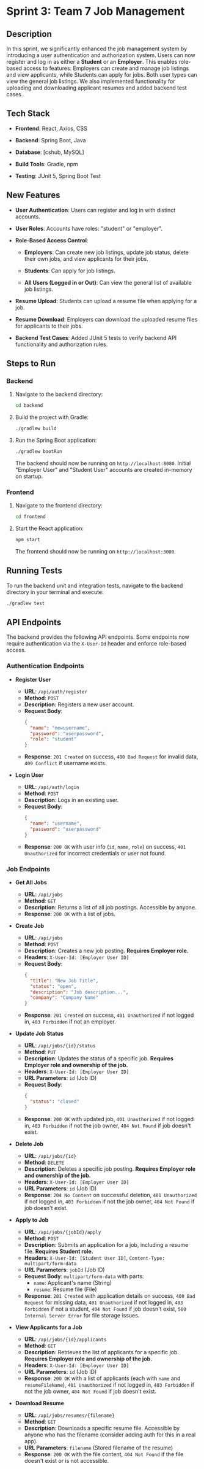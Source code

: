 # Sprint 3: Team 7 Job Management

## Description

In this sprint, we significantly enhanced the job management system by introducing a user authentication and authorization system. Users can now register and log in as either a **Student** or an **Employer**. This enables role-based access to features: Employers can create and manage job listings and view applicants, while Students can apply for jobs. Both user types can view the general job listings. We also implemented functionality for uploading and downloading applicant resumes and added backend test cases.

## Tech Stack

* **Frontend**: React, Axios, CSS

* **Backend**: Spring Boot, Java

* **Database**: \[cshub, MySQL\]

* **Build Tools**: Gradle, npm

* **Testing**: JUnit 5, Spring Boot Test

## New Features

* **User Authentication**: Users can register and log in with distinct accounts.

* **User Roles**: Accounts have roles: "student" or "employer".

* **Role-Based Access Control**:

    * **Employers**: Can create new job listings, update job status, delete their own jobs, and view applicants for their jobs.

    * **Students**: Can apply for job listings.

    * **All Users (Logged in or Out)**: Can view the general list of available job listings.

* **Resume Upload**: Students can upload a resume file when applying for a job.

* **Resume Download**: Employers can download the uploaded resume files for applicants to their jobs.

* **Backend Test Cases**: Added JUnit 5 tests to verify backend API functionality and authorization rules.

## Steps to Run

### Backend

1.  Navigate to the backend directory:

    ```bash
    cd backend

    ```

2.  Build the project with Gradle:

    ```bash
    ./gradlew build

    ```

3.  Run the Spring Boot application:

    ```bash
    ./gradlew bootRun

    ```

    The backend should now be running on `http://localhost:8080`. Initial "Employer User" and "Student User" accounts are created in-memory on startup.

### Frontend

1.  Navigate to the frontend directory:

    ```bash
    cd frontend

    ```

2.  Start the React application:

    ```bash
    npm start

    ```

    The frontend should now be running on `http://localhost:3000`.

## Running Tests

To run the backend unit and integration tests, navigate to the backend directory in your terminal and execute:

```bash
./gradlew test
```


## API Endpoints

The backend provides the following API endpoints. Some endpoints now require authentication via the `X-User-Id` header and enforce role-based access.

### Authentication Endpoints

* **Register User**
    * **URL**: `/api/auth/register`
    * **Method**: `POST`
    * **Description**: Registers a new user account.
    * **Request Body**:
        ```json
        {
          "name": "newusername",
          "password": "userpassword",
          "role": "student"
        }
        ```
    * **Response**: `201 Created` on success, `400 Bad Request` for invalid data, `409 Conflict` if username exists.

* **Login User**
    * **URL**: `/api/auth/login`
    * **Method**: `POST`
    * **Description**: Logs in an existing user.
    * **Request Body**:
        ```json
        {
          "name": "username",
          "password": "userpassword"
        }
        ```
    * **Response**: `200 OK` with user info (`id`, `name`, `role`) on success, `401 Unauthorized` for incorrect credentials or user not found.

### Job Endpoints

* **Get All Jobs**
    * **URL**: `/api/jobs`
    * **Method**: `GET`
    * **Description**: Returns a list of all job postings. Accessible by anyone.
    * **Response**: `200 OK` with a list of jobs.

* **Create Job**
    * **URL**: `/api/jobs`
    * **Method**: `POST`
    * **Description**: Creates a new job posting. **Requires Employer role.**
    * **Headers**: `X-User-Id: [Employer User ID]`
    * **Request Body**:
        ```json
        {
          "title": "New Job Title",
          "status": "open",
          "description": "Job description...",
          "company": "Company Name"
        }
        ```
    * **Response**: `201 Created` on success, `401 Unauthorized` if not logged in, `403 Forbidden` if not an employer.

* **Update Job Status**
    * **URL**: `/api/jobs/{id}/status`
    * **Method**: `PUT`
    * **Description**: Updates the status of a specific job. **Requires Employer role and ownership of the job.**
    * **Headers**: `X-User-Id: [Employer User ID]`
    * **URL Parameters**: `id` (Job ID)
    * **Request Body**:
        ```json
        {
          "status": "closed"
        }
        ```
    * **Response**: `200 OK` with updated job, `401 Unauthorized` if not logged in, `403 Forbidden` if not the job owner, `404 Not Found` if job doesn't exist.

* **Delete Job**
    * **URL**: `/api/jobs/{id}`
    * **Method**: `DELETE`
    * **Description**: Deletes a specific job posting. **Requires Employer role and ownership of the job.**
    * **Headers**: `X-User-Id: [Employer User ID]`
    * **URL Parameters**: `id` (Job ID)
    * **Response**: `204 No Content` on successful deletion, `401 Unauthorized` if not logged in, `403 Forbidden` if not the job owner, `404 Not Found` if job doesn't exist.

* **Apply to Job**
    * **URL**: `/api/jobs/{jobId}/apply`
    * **Method**: `POST`
    * **Description**: Submits an application for a job, including a resume file. **Requires Student role.**
    * **Headers**: `X-User-Id: [Student User ID]`, `Content-Type: multipart/form-data`
    * **URL Parameters**: `jobId` (Job ID)
    * **Request Body**: `multipart/form-data` with parts:
        * `name`: Applicant's name (String)
        * `resume`: Resume file (File)
    * **Response**: `201 Created` with application details on success, `400 Bad Request` for missing data, `401 Unauthorized` if not logged in, `403 Forbidden` if not a student, `404 Not Found` if job doesn't exist, `500 Internal Server Error` for file storage issues.

* **View Applicants for a Job**
    * **URL**: `/api/jobs/{id}/applicants`
    * **Method**: `GET`
    * **Description**: Retrieves the list of applicants for a specific job. **Requires Employer role and ownership of the job.**
    * **Headers**: `X-User-Id: [Employer User ID]`
    * **URL Parameters**: `id` (Job ID)
    * **Response**: `200 OK` with a list of applicants (each with `name` and `resumeFileName`), `401 Unauthorized` if not logged in, `403 Forbidden` if not the job owner, `404 Not Found` if job doesn't exist.

* **Download Resume**
    * **URL**: `/api/jobs/resumes/{filename}`
    * **Method**: `GET`
    * **Description**: Downloads a specific resume file. Accessible by anyone who has the filename (consider adding auth for this in a real app).
    * **URL Parameters**: `filename` (Stored filename of the resume)
    * **Response**: `200 OK` with the file content, `404 Not Found` if the file doesn't exist or is not accessible.